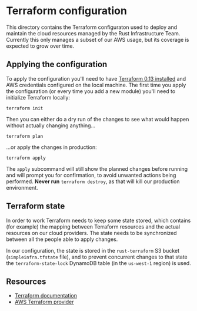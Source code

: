 # Terraform configuration

This directory contains the Terraform configuraton used to deploy and maintain
the cloud resources managed by the Rust Infrastructure Team. Currently this
only manages a subset of our AWS usage, but its coverage is expected to grow
over time.

## Applying the configuration

To apply the configuration you'll need to have [Terraform 0.13
installed][tf-install] and AWS credentials configured on the local machine.
The first time you apply the configuration (or every time you add a new module)
you'll need to initialize Terraform locally:

```
terraform init
```

Then you can either do a dry run of the changes to see what would happen
without actually changing anything...

```
terraform plan
```

...or apply the changes in production:

```
terraform apply
```

The `apply` subcommand will still show the planned changes before running and
will prompt you for confirmation, to avoid unwanted actions being performed.
**Never run** `terraform destroy`, as that will kill our production
environment.

## Terraform state

In order to work Terraform needs to keep some state stored, which contains (for
example) the mapping between Terraform resources and the actual resources on
our cloud providers. The state needs to be synchronized between all the people
able to apply changes.

In our configuration, the state is stored in the `rust-terraform` S3 bucket
(`simpleinfra.tfstate` file), and to prevent concurrent changes to that state
the `terraform-state-lock` DynamoDB table (in the `us-west-1` region) is used.

## Resources

* [Terraform documentation][tf-docs]
* [AWS Terraform provider][tf-aws-provider]

[tf-install]: https://www.terraform.io/downloads.html
[tf-docs]: https://www.terraform.io/docs/cli-index.html
[tf-aws-provider]: https://www.terraform.io/docs/providers/aws/index.html
